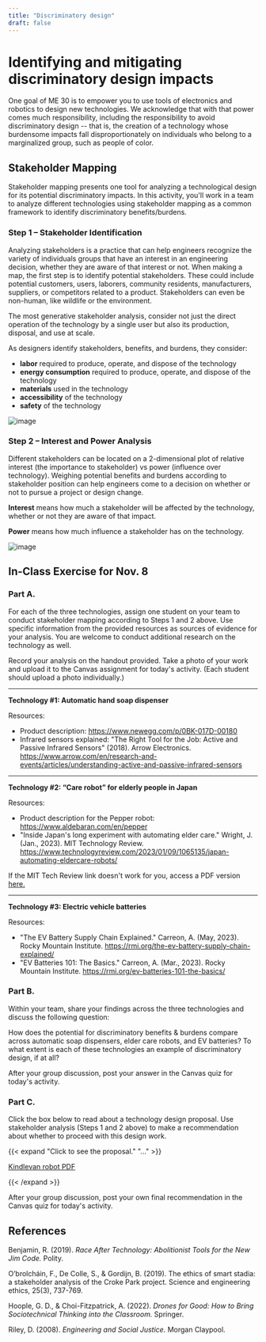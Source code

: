```yaml
---
title: "Discriminatory design"
draft: false
---
```


# Identifying and mitigating discriminatory design impacts

One goal of ME 30 is to empower you to use tools of electronics and robotics to design new technologies. We acknowledge that with that power comes much responsibility, including the responsibility to avoid discriminatory design -- that is, the creation of a technology whose burdensome impacts fall disproportionately on individuals who belong to a marginalized group, such as people of color.

## Stakeholder Mapping

Stakeholder mapping presents one tool for analyzing a technological design for its potential discriminatory impacts. In this activity, you'll work in a team to analyze different technologies using stakeholder mapping as a common framework to identify discriminatory benefits/burdens. 

### Step 1 – Stakeholder Identification

Analyzing stakeholders is a practice that can help engineers recognize the variety of individuals groups that have an interest in an engineering decision, whether they are aware of that interest or not. When making a map, the first step is to identify potential stakeholders. These could include potential customers, users, laborers, community residents, manufacturers, suppliers, or competitors related to a product. Stakeholders can even be non-human, like wildlife or the environment.

The most generative stakeholder analysis, consider not just the direct operation of the technology by a single user but also its production, disposal, and use at scale.

As designers identify stakeholders, benefits, and burdens, they consider: 
- **labor** required to produce, operate, and dispose of the technology
- **energy consumption** required to produce, operate, and dispose of the technology
- **materials** used in the technology
- **accessibility** of the technology
- **safety** of the technology

![image](/img/StakeholderAnalysis.jpg)

### Step 2 – Interest and Power Analysis

Different stakeholders can be located on a 2-dimensional plot of relative interest (the importance to stakeholder) vs power (influence over technology). Weighing potential benefits and burdens according to stakeholder position can help engineers come to a decision on whether or not to pursue a project or design change.

**Interest** means how much a stakeholder will be affected by the technology, whether or not they are aware of that impact. 

**Power** means how much influence a stakeholder has on the technology.

![image](/img/PowerInterest.jpg)

## In-Class Exercise for Nov. 8

### Part A.

For each of the three technologies, assign one student on your team to conduct stakeholder mapping according to Steps 1 and 2 above. Use specific information from the provided resources as sources of evidence for your analysis. You are welcome to conduct additional research on the technology as well.

Record your analysis on the handout provided. Take a photo of your work and upload it to the Canvas assignment for today's activity. (Each student should upload a photo individually.)

- - -

**Technology #1: Automatic hand soap dispenser**

Resources:
- Product description: https://www.newegg.com/p/0BK-017D-00180
- Infrared sensors explained: "The Right Tool for the Job: Active and Passive Infrared Sensors" (2018). Arrow Electronics. https://www.arrow.com/en/research-and-events/articles/understanding-active-and-passive-infrared-sensors

- - -


**Technology #2: “Care robot” for elderly people in Japan**

Resources:
- Product description for the Pepper robot: https://www.aldebaran.com/en/pepper
- "Inside Japan's long experiment with automating elder care." Wright, J. (Jan., 2023). MIT Technology Review. https://www.technologyreview.com/2023/01/09/1065135/japan-automating-eldercare-robots/
  
If the  MIT Tech Review link doesn't work for you, access a PDF version [here.](https://www.dropbox.com/scl/fi/kdmyj8q21e3bd72jdqtgj/Wright_TechReview_2023_RobotsJapanElderCare.pdf?rlkey=o3m3qxg921wai6myqk8r3lxi7&dl=0)

- - -

**Technology #3: Electric vehicle batteries**

Resources:
- "The EV Battery Supply Chain Explained." Carreon, A. (May, 2023). Rocky Mountain Institute. https://rmi.org/the-ev-battery-supply-chain-explained/
- "EV Batteries 101: The Basics." Carreon, A. (Mar., 2023). Rocky Mountain Institute. https://rmi.org/ev-batteries-101-the-basics/
  

### Part B.

Within your team, share your findings across the three technologies and discuss the following question:

How does the potential for discriminatory benefits & burdens compare across automatic soap dispensers, elder care robots, and EV batteries? To what extent is each of these technologies an example of discriminatory design, if at all?

After your group discussion, post your answer in the Canvas quiz for today's activity.

### Part C.

Click the box below to read about a technology design proposal. Use stakeholder analysis (Steps 1 and 2 above) to make a recommendation about whether to proceed with this design work.

{{< expand "Click to see the proposal." "..." >}}

[Kindlevan robot PDF](/pdf/KindlevanRobotCase.pdf)

{{< /expand >}} 


After your group discussion, post your own final recommendation in the Canvas quiz for today's activity.


## References

Benjamin, R. (2019). *Race After Technology: Abolitionist Tools for the New Jim Code.* Polity.

O’brolcháin, F., De Colle, S., & Gordijn, B. (2019). The ethics of smart stadia: a stakeholder analysis of the Croke Park project. Science and engineering ethics, 25(3), 737-769.

Hoople, G. D., & Choi-Fitzpatrick, A. (2022). *Drones for Good: How to Bring Sociotechnical Thinking into the Classroom.* Springer.

Riley, D. (2008). *Engineering and Social Justice.* Morgan Claypool.



